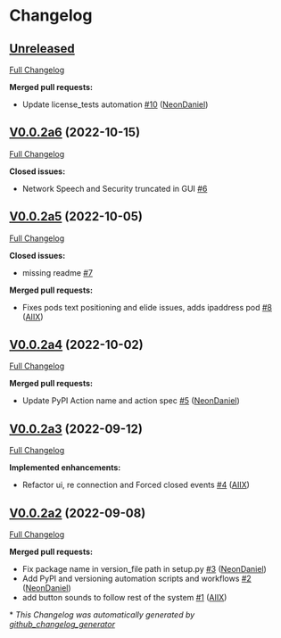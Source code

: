 # Changelog

## [Unreleased](https://github.com/OpenVoiceOS/ovos-PHAL-plugin-gui-network-client/tree/HEAD)

[Full Changelog](https://github.com/OpenVoiceOS/ovos-PHAL-plugin-gui-network-client/compare/V0.0.2a6...HEAD)

**Merged pull requests:**

- Update license\_tests automation [\#10](https://github.com/OpenVoiceOS/ovos-PHAL-plugin-gui-network-client/pull/10) ([NeonDaniel](https://github.com/NeonDaniel))

## [V0.0.2a6](https://github.com/OpenVoiceOS/ovos-PHAL-plugin-gui-network-client/tree/V0.0.2a6) (2022-10-15)

[Full Changelog](https://github.com/OpenVoiceOS/ovos-PHAL-plugin-gui-network-client/compare/V0.0.2a5...V0.0.2a6)

**Closed issues:**

- Network Speech and Security truncated in GUI [\#6](https://github.com/OpenVoiceOS/ovos-PHAL-plugin-gui-network-client/issues/6)

## [V0.0.2a5](https://github.com/OpenVoiceOS/ovos-PHAL-plugin-gui-network-client/tree/V0.0.2a5) (2022-10-05)

[Full Changelog](https://github.com/OpenVoiceOS/ovos-PHAL-plugin-gui-network-client/compare/V0.0.2a4...V0.0.2a5)

**Closed issues:**

- missing readme [\#7](https://github.com/OpenVoiceOS/ovos-PHAL-plugin-gui-network-client/issues/7)

**Merged pull requests:**

- Fixes pods text positioning and elide issues, adds ipaddress pod [\#8](https://github.com/OpenVoiceOS/ovos-PHAL-plugin-gui-network-client/pull/8) ([AIIX](https://github.com/AIIX))

## [V0.0.2a4](https://github.com/OpenVoiceOS/ovos-PHAL-plugin-gui-network-client/tree/V0.0.2a4) (2022-10-02)

[Full Changelog](https://github.com/OpenVoiceOS/ovos-PHAL-plugin-gui-network-client/compare/V0.0.2a3...V0.0.2a4)

**Merged pull requests:**

- Update PyPI Action name and action spec [\#5](https://github.com/OpenVoiceOS/ovos-PHAL-plugin-gui-network-client/pull/5) ([NeonDaniel](https://github.com/NeonDaniel))

## [V0.0.2a3](https://github.com/OpenVoiceOS/ovos-PHAL-plugin-gui-network-client/tree/V0.0.2a3) (2022-09-12)

[Full Changelog](https://github.com/OpenVoiceOS/ovos-PHAL-plugin-gui-network-client/compare/V0.0.2a2...V0.0.2a3)

**Implemented enhancements:**

- Refactor ui, re connection and Forced closed events [\#4](https://github.com/OpenVoiceOS/ovos-PHAL-plugin-gui-network-client/pull/4) ([AIIX](https://github.com/AIIX))

## [V0.0.2a2](https://github.com/OpenVoiceOS/ovos-PHAL-plugin-gui-network-client/tree/V0.0.2a2) (2022-09-08)

[Full Changelog](https://github.com/OpenVoiceOS/ovos-PHAL-plugin-gui-network-client/compare/d6c422592d546db624963b4d0f0f7eaab92191a4...V0.0.2a2)

**Merged pull requests:**

- Fix package name in version\_file path in setup.py [\#3](https://github.com/OpenVoiceOS/ovos-PHAL-plugin-gui-network-client/pull/3) ([NeonDaniel](https://github.com/NeonDaniel))
- Add PyPI and versioning automation scripts and workflows [\#2](https://github.com/OpenVoiceOS/ovos-PHAL-plugin-gui-network-client/pull/2) ([NeonDaniel](https://github.com/NeonDaniel))
- add button sounds to follow rest of the system [\#1](https://github.com/OpenVoiceOS/ovos-PHAL-plugin-gui-network-client/pull/1) ([AIIX](https://github.com/AIIX))



\* *This Changelog was automatically generated by [github_changelog_generator](https://github.com/github-changelog-generator/github-changelog-generator)*
